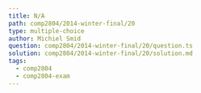 ```yaml
---
title: N/A
path: comp2804/2014-winter-final/20
type: multiple-choice
author: Michiel Smid
question: comp2804/2014-winter-final/20/question.ts
solution: comp2804/2014-winter-final/20/solution.md
tags:
  - comp2804
  - comp2804-exam
---
```

